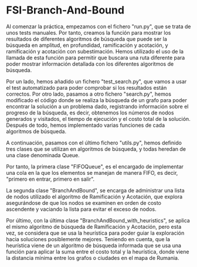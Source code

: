 # FSI-Branch-And-Bound

Al comenzar la práctica, empezamos con el fichero "run.py", que se trata de unos tests manuales. Por tanto, creamos la función para mostrar los resultados de diferentes algoritmos de búsqueda que puede ser la búsqueda en amplitud, en profundidad, ramificación y acotación, y ramificación y acotación con subestimación. Hemos utilizado el uso de la llamada de esta función para permitir que buscara una ruta diferente para poder mostrar información detallada con los diferentes algoritmos de búsqueda.

Por un lado, hemos añadido un fichero "test_search.py", que vamos a usar el test automatizado para poder comprobar si los resultados están correctos. Por otro lado, pasamos a otro fichero "search.py", hemos modificado el código donde se realiza la búsqueda de un grafo para poder encontrar la solución a un problema dado, registrando información sobre el progreso de la búsqueda, es decir, obtenemos los números de nodos generados y visitados, el tiempo de ejecución y el costo total de la solución. Después de todo, hemos implementado varias funciones de cada algoritmos de búsqueda.

A continuación, pasamos con el último fichero "utils.py", hemos definido tres clases que se utilizan en algoritmos de búsqueda, y todas heredan de una clase denominada Queue.

Por tanto, la primera clase "FIFOQueue", es el encargado de implementar una cola en la que los elementos se manejan de manera FIFO, es decir, "primero en entrar, primero en salir".

La segunda clase "BranchAndBound", se encarga de administrar una lista de nodos utilizado el algoritmo de Ramificación y Acotación, que explora asegurándose de que los nodos se examinen en orden de costo ascendente y vaciando la lista para evitar el exceso de nodos.

Por último, con la última clase "BranchAndBound_with_heuristics", se aplica el mismo algoritmo de búsqueda de Ramificación y Acotación, pero esta vez, se considera que se usa la heurística para poder guiar la exploración hacia soluciones posiblemente mejores. Teniendo en cuenta, que la heurística viene de un algoritmo de búsqueda informada que se usa una función para aplicar la suma entre el costo total y la heurística, donde viene la distancia mínima entre los grafos o ciudades en el mapa de Rumania.

